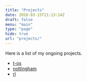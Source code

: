```yaml
---
title: "Projects"
date: 2018-03-15T21:13:14Z
draft: false
menu: "main"
type: "page"
hide: true
url: "projects/"
---
```



Here is a list of my ongoing projects.
 - [t-os](https://github.com/t-os)
 - [nottingham](https://github.com/tompinn23/nottingham)
 - [rl](https://github.com/tompinn23/rl)
